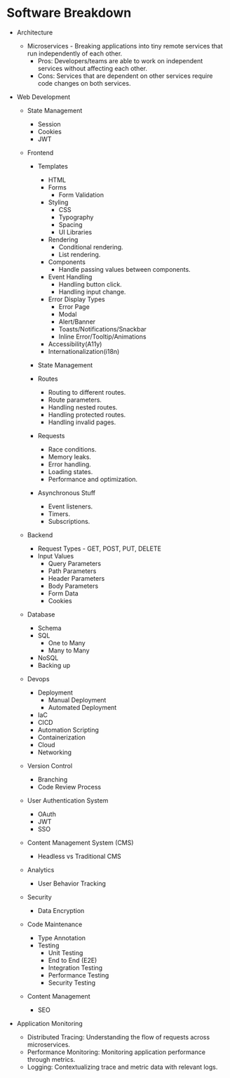 # Software Breakdown

- Architecture
  - Microservices - Breaking applications into tiny remote services that run independently of each other.
    - Pros: Developers/teams are able to work on independent services without affecting each other.
    - Cons: Services that are dependent on other services require code changes on both services.
- Web Development

  - State Management

    - Session
    - Cookies
    - JWT

  - Frontend

    - Templates

      - HTML
      - Forms
        - Form Validation
      - Styling
        - CSS
        - Typography
        - Spacing
        - UI Libraries
      - Rendering
        - Conditional rendering.
        - List rendering.
      - Components
        - Handle passing values between components.
      - Event Handling
        - Handling button click.
        - Handling input change.
      - Error Display Types
        - Error Page
        - Modal
        - Alert/Banner
        - Toasts/Notifications/Snackbar
        - Inline Error/Tooltip/Animations
      - Accessibility(A11y)
      - Internationalization(i18n)

    - State Management
    - Routes

      - Routing to different routes.
      - Route parameters.
      - Handling nested routes.
      - Handling protected routes.
      - Handling invalid pages.

    - Requests

      - Race conditions.
      - Memory leaks.
      - Error handling.
      - Loading states.
      - Performance and optimization.

    - Asynchronous Stuff
      - Event listeners.
      - Timers.
      - Subscriptions.

  - Backend
    - Request Types - GET, POST, PUT, DELETE
    - Input Values
      - Query Parameters
      - Path Parameters
      - Header Parameters
      - Body Parameters
      - Form Data
      - Cookies
  - Database
    - Schema
    - SQL
      - One to Many
      - Many to Many
    - NoSQL
    - Backing up
  - Devops
    - Deployment
      - Manual Deployment
      - Automated Deployment
    - IaC
    - CICD
    - Automation Scripting
    - Containerization
    - Cloud
    - Networking
  - Version Control
    - Branching
    - Code Review Process
  - User Authentication System
    - OAuth
    - JWT
    - SSO
  - Content Management System (CMS)
    - Headless vs Traditional CMS
  - Analytics
    - User Behavior Tracking
  - Security

    - Data Encryption

  - Code Maintenance

    - Type Annotation
    - Testing
      - Unit Testing
      - End to End (E2E)
      - Integration Testing
      - Performance Testing
      - Security Testing

  - Content Management
    - SEO

- Application Monitoring
  - Distributed Tracing: Understanding the flow of requests across microservices.
  - Performance Monitoring: Monitoring application performance through metrics.
  - Logging: Contextualizing trace and metric data with relevant logs.
